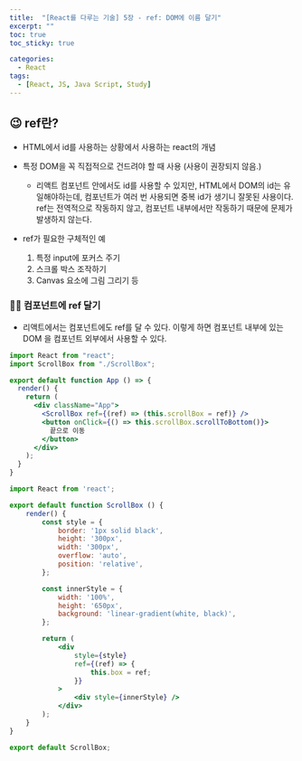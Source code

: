 ```yaml
---
title:  "[React를 다루는 기술] 5장 - ref: DOM에 이름 달기"
excerpt: ""
toc: true
toc_sticky: true

categories:
  - React
tags:
  - [React, JS, Java Script, Study]
---  
```


## 😉 ref란? ##
- HTML에서 id를 사용하는 상황에서 사용하는 react의 개념
- 특정 DOM을 꼭 직접적으로 건드려야 할 때 사용 (사용이 권장되지 않음.)
  - 리액트 컴포넌트 안에서도 id를 사용할 수 있지만, HTML에서 DOM의 id는 유일해야하는데, 컴포넌트가 여러 번 사용되면 중복 id가 생기니 잘못된 사용이다. ref는 전역적으로 작동하지 않고, 컴포넌트 내부에서만 작동하기 때문에 문제가 발생하지 않는다.

- ref가 필요한 구체적인 예
  1. 특정 input에 포커스 주기
  2. 스크롤 박스 조작하기
  3. Canvas 요소에 그림 그리기 등

### 🐱‍🐉 컴포넌트에 ref 달기 ###
- 리액트에서는 컴포넌트에도 ref를 달 수 있다. 이렇게 하면 컴포넌트 내부에 있는 DOM 을 컴포넌트 외부에서 사용할 수 있다.

```jsx
import React from "react";
import ScrollBox from "./ScrollBox";

export default function App () => {
  render() {
    return (
      <div className="App">
        <ScrollBox ref={(ref) => (this.scrollBox = ref)} />
        <button onClick={() => this.scrollBox.scrollToBottom()}>
          끝으로 이동
        </button>
      </div>
    );
  }
}
```

```jsx
import React from 'react';

export default function ScrollBox () {
    render() {
        const style = {
            border: '1px solid black',
            height: '300px',
            width: '300px',
            overflow: 'auto',
            position: 'relative',
        };

        const innerStyle = {
            width: '100%',
            height: '650px',
            background: 'linear-gradient(white, black)',
        };

        return (
            <div
                style={style}
                ref={(ref) => {
                    this.box = ref;
                }}
            >
                <div style={innerStyle} />
            </div>
        );
    }
}

export default ScrollBox;
```
